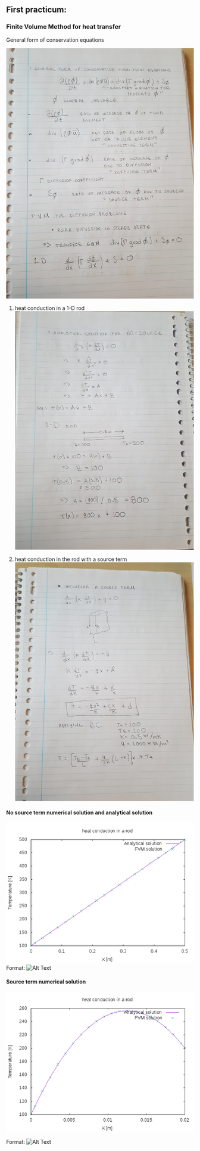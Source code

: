 ## First practicum:
  
### Finite Volume Method for heat transfer
General form of conservation equations

![Heat conduction with source term](pic3.jpg)


1. heat conduction in a 1-D rod
![Heat conduction with source term](pic2.jpg)


2. heat conduction in the rod with a source term
![Heat conduction with source term](pic1.jpg)


#### No source term numerical solution and analytical solution

![Heat conduction with source term](conduction01.png)
Format: ![Alt Text](url)

#### Source term numerical solution
![Heat conduction no source term](conduction01-no-source.png)

Format: ![Alt Text](url)

